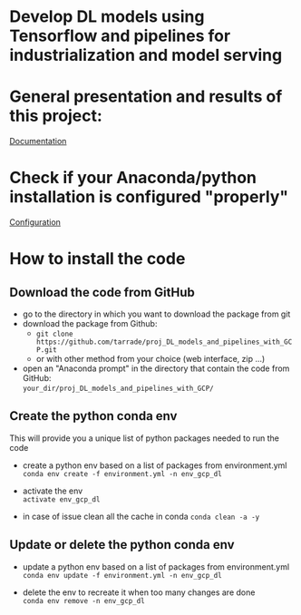 # Develop DL models using Tensorflow and pipelines for industrialization and model serving

# General presentation and results of this project:
[Documentation](doc/DOC.md)

# Check if your Anaconda/python installation is configured "properly"
[Configuration](doc/SETUP.md)

# How to install the code

## Download the code from GitHub
- go to the directory in which you want to download the package from git  
- download the package from Github:   
  - ```git clone https://github.com/tarrade/proj_DL_models_and_pipelines_with_GCP.git```
  - or with other method from your choice (web interface, zip ...)   
- open an "Anaconda prompt" in the directory that contain the code from GitHub:   
  ```your_dir/proj_DL_models_and_pipelines_with_GCP/```

## Create the python conda env  
This will provide you a unique list of python packages needed to run the code

- create a python env based on a list of packages from environment.yml    
  ```conda env create -f environment.yml -n env_gcp_dl```
  
 - activate the env  
  ```activate env_gcp_dl```
  
 - in case of issue clean all the cache in conda
   ```conda clean -a -y```

## Update or delete the python conda env 
- update a python env based on a list of packages from environment.yml  
  ```conda env update -f environment.yml -n env_gcp_dl```

- delete the env to recreate it when too many changes are done  
  ```conda env remove -n env_gcp_dl```

